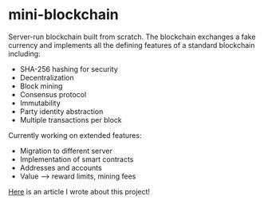 # mini-blockchain
Server-run blockchain built from scratch. The blockchain exchanges a fake currency and implements all the defining features of a
standard blockchain including:
* SHA-256 hashing for security
* Decentralization
* Block mining
* Consensus protocol
* Immutability 
* Party identity abstraction
* Multiple transactions per block

Currently working on extended features:
* Migration to different server
* Implementation of smart contracts
* Addresses and accounts
* Value --> reward limits, mining fees

[Here](https://medium.com/@rthotakura97/https-medium-com-rthotakura97-how-i-created-my-own-mini-blockchain-e9c899c40b58) is an article I wrote about this project!
